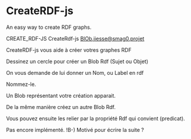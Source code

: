 # CreateRDF-js
An easy way to create RDF graphs.

CREATE_RDF-JS CreateRdf-js <BlOb.jiesse@smag0.projet>

CreateRDF-js vous aide à créer votres graphes RDF





Dessinez un cercle pour créer un Blob Rdf (Sujet ou Objet)



On vous demande de lui donner un Nom, ou Label en rdf




Nommez-le.





Un Blob représentant votre création apparait.




De la même manière créez un autre Blob Rdf.






Vous pouvez ensuite les relier par la propriété Rdf qui convient (predicat).




Pas encore implémenté. !B-)
 Motivé pour écrire la suite ?
